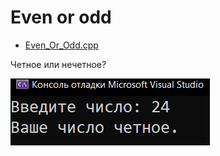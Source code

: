 # Even or odd
* [Even_Or_Odd.cpp](Even_Or_Odd.cpp)
<p>Четное или нечетное?</p>
<img src="/images/Even_Or_Odd.png">
